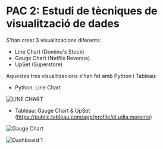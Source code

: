 # **PAC 2: Estudi de tècniques de visualització de dades**

S'han creat 3 visualitzacions diferents:
- Line Chart (Domino's Stock)
- Gauge Chart (Netflix Revenue)
- UpSet (Superstore)

Aquestes tres visualitzacions s'han fet amb Python i Tableau:
- Python: Line Chart 

![LINE CHART](https://user-images.githubusercontent.com/80782114/141749048-7da6765a-e1a9-4ae6-b5a8-303c45a0e231.JPG)

- Tableau: Gauge Chart & UpSet (https://public.tableau.com/app/profile/cl.udia.morente)

![Gauge Chart](https://user-images.githubusercontent.com/80782114/141749083-040eb697-a142-4b20-bc09-d4950e994eb2.png)

![Dashboard 1](https://user-images.githubusercontent.com/80782114/141749104-9d873a8c-8e06-4a62-b14c-f5c5112bfb91.png)
